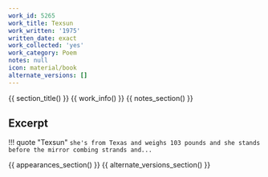 ```yaml
---
work_id: 5265
work_title: Texsun
work_written: '1975'
written_date: exact
work_collected: 'yes'
work_category: Poem
notes: null
icon: material/book
alternate_versions: []
---
```


{{ section_title() }}
{{ work_info() }}
{{ notes_section() }}
## Excerpt
!!! quote "Texsun"
    ```
    she's from Texas and weighs
    103 pounds
    and she stands before the
    mirror combing strands and...
    ```

{{ appearances_section() }}
{{ alternate_versions_section() }}